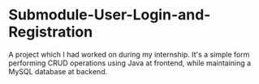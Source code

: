 # Submodule-User-Login-and-Registration
A project which I had worked on during my internship. It's a simple form performing CRUD operations using Java at frontend, while maintaining a MySQL database at backend.
